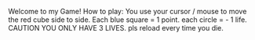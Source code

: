 Welcome to my Game! How to play: You use your cursor / mouse to move the red cube side to side. Each blue square = 1 point. each circle = - 1 life. CAUTION YOU ONLY HAVE 3 LIVES. pls reload every time you die.
